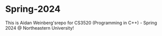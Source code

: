 # Spring-2024
This is Aidan Weinberg'srepo for CS3520 (Programming in C++) - Spring 2024 @ Northeastern University!
